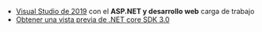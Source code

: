 * [Visual Studio de 2019](https://visualstudio.microsoft.com/vs/) con el **ASP.NET y desarrollo web** carga de trabajo
* [Obtener una vista previa de .NET core SDK 3.0](https://dotnet.microsoft.com/download/dotnet-core/3.0)
